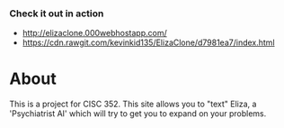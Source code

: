 ### Check it out in action
* http://elizaclone.000webhostapp.com/
* https://cdn.rawgit.com/kevinkid135/ElizaClone/d7981ea7/index.html

# About
This is a project for CISC 352.
This site allows you to "text" Eliza, a 'Psychiatrist AI' which will try to get you to expand on your problems.

